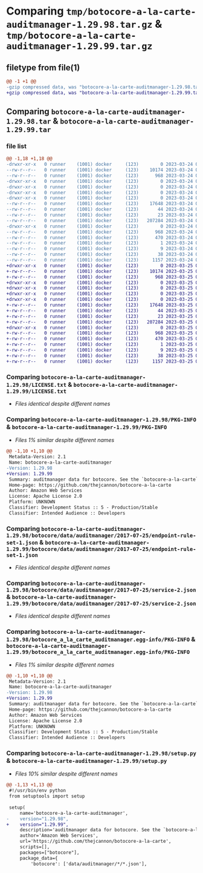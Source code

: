 # Comparing `tmp/botocore-a-la-carte-auditmanager-1.29.98.tar.gz` & `tmp/botocore-a-la-carte-auditmanager-1.29.99.tar.gz`

## filetype from file(1)

```diff
@@ -1 +1 @@
-gzip compressed data, was "botocore-a-la-carte-auditmanager-1.29.98.tar", last modified: Fri Mar 24 01:24:07 2023, max compression
+gzip compressed data, was "botocore-a-la-carte-auditmanager-1.29.99.tar", last modified: Sat Mar 25 01:22:26 2023, max compression
```

## Comparing `botocore-a-la-carte-auditmanager-1.29.98.tar` & `botocore-a-la-carte-auditmanager-1.29.99.tar`

### file list

```diff
@@ -1,18 +1,18 @@
-drwxr-xr-x   0 runner    (1001) docker     (123)        0 2023-03-24 01:24:07.985835 botocore-a-la-carte-auditmanager-1.29.98/
--rw-r--r--   0 runner    (1001) docker     (123)    10174 2023-03-24 01:24:07.000000 botocore-a-la-carte-auditmanager-1.29.98/LICENSE.txt
--rw-r--r--   0 runner    (1001) docker     (123)      968 2023-03-24 01:24:07.985835 botocore-a-la-carte-auditmanager-1.29.98/PKG-INFO
-drwxr-xr-x   0 runner    (1001) docker     (123)        0 2023-03-24 01:24:07.985835 botocore-a-la-carte-auditmanager-1.29.98/botocore/
-drwxr-xr-x   0 runner    (1001) docker     (123)        0 2023-03-24 01:24:07.985835 botocore-a-la-carte-auditmanager-1.29.98/botocore/data/
-drwxr-xr-x   0 runner    (1001) docker     (123)        0 2023-03-24 01:24:07.985835 botocore-a-la-carte-auditmanager-1.29.98/botocore/data/auditmanager/
-drwxr-xr-x   0 runner    (1001) docker     (123)        0 2023-03-24 01:24:07.985835 botocore-a-la-carte-auditmanager-1.29.98/botocore/data/auditmanager/2017-07-25/
--rw-r--r--   0 runner    (1001) docker     (123)    17648 2023-03-24 01:23:57.000000 botocore-a-la-carte-auditmanager-1.29.98/botocore/data/auditmanager/2017-07-25/endpoint-rule-set-1.json
--rw-r--r--   0 runner    (1001) docker     (123)       44 2023-03-24 01:23:57.000000 botocore-a-la-carte-auditmanager-1.29.98/botocore/data/auditmanager/2017-07-25/examples-1.json
--rw-r--r--   0 runner    (1001) docker     (123)       23 2023-03-24 01:23:57.000000 botocore-a-la-carte-auditmanager-1.29.98/botocore/data/auditmanager/2017-07-25/paginators-1.json
--rw-r--r--   0 runner    (1001) docker     (123)   207284 2023-03-24 01:23:57.000000 botocore-a-la-carte-auditmanager-1.29.98/botocore/data/auditmanager/2017-07-25/service-2.json
-drwxr-xr-x   0 runner    (1001) docker     (123)        0 2023-03-24 01:24:07.985835 botocore-a-la-carte-auditmanager-1.29.98/botocore_a_la_carte_auditmanager.egg-info/
--rw-r--r--   0 runner    (1001) docker     (123)      968 2023-03-24 01:24:07.000000 botocore-a-la-carte-auditmanager-1.29.98/botocore_a_la_carte_auditmanager.egg-info/PKG-INFO
--rw-r--r--   0 runner    (1001) docker     (123)      470 2023-03-24 01:24:07.000000 botocore-a-la-carte-auditmanager-1.29.98/botocore_a_la_carte_auditmanager.egg-info/SOURCES.txt
--rw-r--r--   0 runner    (1001) docker     (123)        1 2023-03-24 01:24:07.000000 botocore-a-la-carte-auditmanager-1.29.98/botocore_a_la_carte_auditmanager.egg-info/dependency_links.txt
--rw-r--r--   0 runner    (1001) docker     (123)        9 2023-03-24 01:24:07.000000 botocore-a-la-carte-auditmanager-1.29.98/botocore_a_la_carte_auditmanager.egg-info/top_level.txt
--rw-r--r--   0 runner    (1001) docker     (123)       38 2023-03-24 01:24:07.985835 botocore-a-la-carte-auditmanager-1.29.98/setup.cfg
--rw-r--r--   0 runner    (1001) docker     (123)     1157 2023-03-24 01:24:07.000000 botocore-a-la-carte-auditmanager-1.29.98/setup.py
+drwxr-xr-x   0 runner    (1001) docker     (123)        0 2023-03-25 01:22:26.366536 botocore-a-la-carte-auditmanager-1.29.99/
+-rw-r--r--   0 runner    (1001) docker     (123)    10174 2023-03-25 01:22:26.000000 botocore-a-la-carte-auditmanager-1.29.99/LICENSE.txt
+-rw-r--r--   0 runner    (1001) docker     (123)      968 2023-03-25 01:22:26.366536 botocore-a-la-carte-auditmanager-1.29.99/PKG-INFO
+drwxr-xr-x   0 runner    (1001) docker     (123)        0 2023-03-25 01:22:26.366536 botocore-a-la-carte-auditmanager-1.29.99/botocore/
+drwxr-xr-x   0 runner    (1001) docker     (123)        0 2023-03-25 01:22:26.366536 botocore-a-la-carte-auditmanager-1.29.99/botocore/data/
+drwxr-xr-x   0 runner    (1001) docker     (123)        0 2023-03-25 01:22:26.366536 botocore-a-la-carte-auditmanager-1.29.99/botocore/data/auditmanager/
+drwxr-xr-x   0 runner    (1001) docker     (123)        0 2023-03-25 01:22:26.366536 botocore-a-la-carte-auditmanager-1.29.99/botocore/data/auditmanager/2017-07-25/
+-rw-r--r--   0 runner    (1001) docker     (123)    17648 2023-03-25 01:22:12.000000 botocore-a-la-carte-auditmanager-1.29.99/botocore/data/auditmanager/2017-07-25/endpoint-rule-set-1.json
+-rw-r--r--   0 runner    (1001) docker     (123)       44 2023-03-25 01:22:12.000000 botocore-a-la-carte-auditmanager-1.29.99/botocore/data/auditmanager/2017-07-25/examples-1.json
+-rw-r--r--   0 runner    (1001) docker     (123)       23 2023-03-25 01:22:12.000000 botocore-a-la-carte-auditmanager-1.29.99/botocore/data/auditmanager/2017-07-25/paginators-1.json
+-rw-r--r--   0 runner    (1001) docker     (123)   207284 2023-03-25 01:22:12.000000 botocore-a-la-carte-auditmanager-1.29.99/botocore/data/auditmanager/2017-07-25/service-2.json
+drwxr-xr-x   0 runner    (1001) docker     (123)        0 2023-03-25 01:22:26.366536 botocore-a-la-carte-auditmanager-1.29.99/botocore_a_la_carte_auditmanager.egg-info/
+-rw-r--r--   0 runner    (1001) docker     (123)      968 2023-03-25 01:22:26.000000 botocore-a-la-carte-auditmanager-1.29.99/botocore_a_la_carte_auditmanager.egg-info/PKG-INFO
+-rw-r--r--   0 runner    (1001) docker     (123)      470 2023-03-25 01:22:26.000000 botocore-a-la-carte-auditmanager-1.29.99/botocore_a_la_carte_auditmanager.egg-info/SOURCES.txt
+-rw-r--r--   0 runner    (1001) docker     (123)        1 2023-03-25 01:22:26.000000 botocore-a-la-carte-auditmanager-1.29.99/botocore_a_la_carte_auditmanager.egg-info/dependency_links.txt
+-rw-r--r--   0 runner    (1001) docker     (123)        9 2023-03-25 01:22:26.000000 botocore-a-la-carte-auditmanager-1.29.99/botocore_a_la_carte_auditmanager.egg-info/top_level.txt
+-rw-r--r--   0 runner    (1001) docker     (123)       38 2023-03-25 01:22:26.366536 botocore-a-la-carte-auditmanager-1.29.99/setup.cfg
+-rw-r--r--   0 runner    (1001) docker     (123)     1157 2023-03-25 01:22:26.000000 botocore-a-la-carte-auditmanager-1.29.99/setup.py
```

### Comparing `botocore-a-la-carte-auditmanager-1.29.98/LICENSE.txt` & `botocore-a-la-carte-auditmanager-1.29.99/LICENSE.txt`

 * *Files identical despite different names*

### Comparing `botocore-a-la-carte-auditmanager-1.29.98/PKG-INFO` & `botocore-a-la-carte-auditmanager-1.29.99/PKG-INFO`

 * *Files 1% similar despite different names*

```diff
@@ -1,10 +1,10 @@
 Metadata-Version: 2.1
 Name: botocore-a-la-carte-auditmanager
-Version: 1.29.98
+Version: 1.29.99
 Summary: auditmanager data for botocore. See the `botocore-a-la-carte` package for more info.
 Home-page: https://github.com/thejcannon/botocore-a-la-carte
 Author: Amazon Web Services
 License: Apache License 2.0
 Platform: UNKNOWN
 Classifier: Development Status :: 5 - Production/Stable
 Classifier: Intended Audience :: Developers
```

### Comparing `botocore-a-la-carte-auditmanager-1.29.98/botocore/data/auditmanager/2017-07-25/endpoint-rule-set-1.json` & `botocore-a-la-carte-auditmanager-1.29.99/botocore/data/auditmanager/2017-07-25/endpoint-rule-set-1.json`

 * *Files identical despite different names*

### Comparing `botocore-a-la-carte-auditmanager-1.29.98/botocore/data/auditmanager/2017-07-25/service-2.json` & `botocore-a-la-carte-auditmanager-1.29.99/botocore/data/auditmanager/2017-07-25/service-2.json`

 * *Files identical despite different names*

### Comparing `botocore-a-la-carte-auditmanager-1.29.98/botocore_a_la_carte_auditmanager.egg-info/PKG-INFO` & `botocore-a-la-carte-auditmanager-1.29.99/botocore_a_la_carte_auditmanager.egg-info/PKG-INFO`

 * *Files 1% similar despite different names*

```diff
@@ -1,10 +1,10 @@
 Metadata-Version: 2.1
 Name: botocore-a-la-carte-auditmanager
-Version: 1.29.98
+Version: 1.29.99
 Summary: auditmanager data for botocore. See the `botocore-a-la-carte` package for more info.
 Home-page: https://github.com/thejcannon/botocore-a-la-carte
 Author: Amazon Web Services
 License: Apache License 2.0
 Platform: UNKNOWN
 Classifier: Development Status :: 5 - Production/Stable
 Classifier: Intended Audience :: Developers
```

### Comparing `botocore-a-la-carte-auditmanager-1.29.98/setup.py` & `botocore-a-la-carte-auditmanager-1.29.99/setup.py`

 * *Files 10% similar despite different names*

```diff
@@ -1,13 +1,13 @@
 #!/usr/bin/env python
 from setuptools import setup
 
 setup(
     name='botocore-a-la-carte-auditmanager',
-    version="1.29.98",
+    version="1.29.99",
     description='auditmanager data for botocore. See the `botocore-a-la-carte` package for more info.',
     author='Amazon Web Services',
     url='https://github.com/thejcannon/botocore-a-la-carte',
     scripts=[],
     packages=["botocore"],
     package_data={
         'botocore': ['data/auditmanager/*/*.json'],
```

